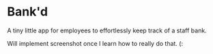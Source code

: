 # Bank'd
A tiny little app for employees to effortlessly keep track of a staff bank.

Will implement screenshot once I learn how to really do that. (: